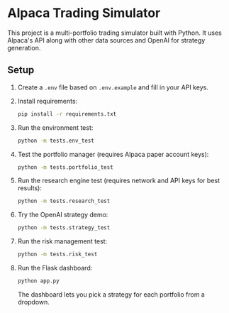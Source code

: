 # Alpaca Trading Simulator

This project is a multi-portfolio trading simulator built with Python. It uses Alpaca's API along with other data sources and OpenAI for strategy generation.

## Setup

1. Create a `.env` file based on `.env.example` and fill in your API keys.
2. Install requirements:
   ```bash
   pip install -r requirements.txt
   ```
3. Run the environment test:
   ```bash
   python -m tests.env_test
   ```
4. Test the portfolio manager (requires Alpaca paper account keys):
   ```bash
   python -m tests.portfolio_test
   ```
5. Run the research engine test (requires network and API keys for best results):
   ```bash
   python -m tests.research_test
   ```
6. Try the OpenAI strategy demo:
   ```bash
   python -m tests.strategy_test
   ```
7. Run the risk management test:
   ```bash
   python -m tests.risk_test
   ```

8. Run the Flask dashboard:
   ```bash
   python app.py
   ```
   The dashboard lets you pick a strategy for each portfolio from a dropdown.
